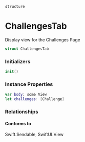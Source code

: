 `structure`

# ChallengesTab
Display view for the Challenges Page

```swift
struct ChallengesTab
```

### Initializers
```swift
init()
```

### Instance Properties
```swift
var body: some View
let challenges: [Challenge]
```

### Relationships
#### Conforms to
Swift.Sendable, SwiftUI.View
